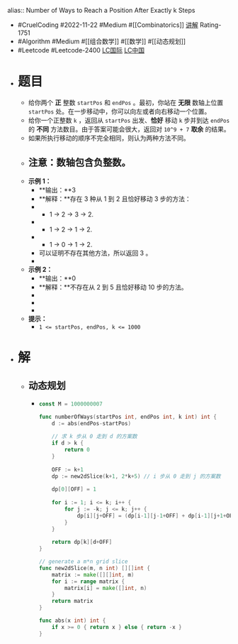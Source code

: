 alias:: Number of Ways to Reach a Position After Exactly k Steps

- #CruelCoding #2022-11-22 #Medium #[[Combinatorics]] [讲解](https://youtu.be/1OdZ5lrdHPY) Rating-1751
- #Algorithm #Medium #[[组合数学]] #[[数学]] #[[动态规划]]
- #Leetcode #Leetcode-2400 [LC国际](https://leetcode.com/problems/number-of-ways-to-reach-a-position-after-exactly-k-steps/) [LC中国](https://leetcode.cn/problems/number-of-ways-to-reach-a-position-after-exactly-k-steps/)
- # 题目
	- 给你两个 **正** 整数 `startPos` 和 `endPos` 。最初，你站在 **无限** 数轴上位置 `startPos` 处。在一步移动中，你可以向左或者向右移动一个位置。
	- 给你一个正整数 `k` ，返回从 `startPos` 出发、**恰好** 移动 `k` 步并到达 `endPos` 的 **不同** 方法数目。由于答案可能会很大，返回对 `10^9 + 7` **取余** 的结果。
	- 如果所执行移动的顺序不完全相同，则认为两种方法不同。
	- **注意：**数轴包含负整数**。**
		-
	- **示例 1：**
		- **输出：**3
		- **解释：**存在 3 种从 1 到 2 且恰好移动 3 步的方法：
		- - 1 -> 2 -> 3 -> 2.
		- - 1 -> 2 -> 1 -> 2.
		- - 1 -> 0 -> 1 -> 2.
		- 可以证明不存在其他方法，所以返回 3 。
		-
	- **示例 2：**
		- **输出：**0
		- **解释：**不存在从 2 到 5 且恰好移动 10 步的方法。
		-
		-
		-
	- **提示：**
		- `1 <= startPos, endPos, k <= 1000`
- # 解
	- ## 动态规划
		- ```go
		  const M = 1000000007
		  
		  func numberOfWays(startPos int, endPos int, k int) int {
		      d := abs(endPos-startPos)
		      
		      // 求 k 步从 0 走到 d 的方案数
		      if d > k {
		          return 0
		      }
		      
		      OFF := k+1
		      dp := new2dSlice(k+1, 2*k+5) // i 步从 0 走到 j 的方案数
		      
		      dp[0][OFF] = 1
		      
		      for i := 1; i <= k; i++ {
		          for j := -k; j <= k; j++ {
		              dp[i][j+OFF] = (dp[i-1][j-1+OFF] + dp[i-1][j+1+OFF]) % M
		          }
		      }
		      
		      return dp[k][d+OFF]
		  }
		  
		  // generate a m*n grid slice
		  func new2dSlice(m, n int) [][]int {
		      matrix := make([][]int, m)
		      for i := range matrix {
		          matrix[i] = make([]int, n)
		      }
		      return matrix
		  }
		  
		  func abs(x int) int {
		      if x >= 0 { return x } else { return -x }
		  }
		  ```